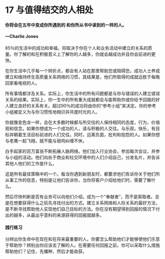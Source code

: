 # 17 与值得结交的人相处

#### 你将会在五年中变成你所遇到的 和你所从书中读到的一样的人。

#### —Charlie Jones

​ 85％的生活中的成功和幸福，将取决于你在个人和业务活动中建立的关系的质量。你了解的和在积极意义上了解你的人越多，你就会越成功并且你会前进的更快。

​ 在你生活中几乎每一个转折点，都会有人站在那里帮助您或阻碍您。成功人士养成建立和维持终生高质量关系网络的习惯，其结果是，他们所取得的成就远胜于每晚回家看电视的人。

​ 所有事情都涉及关系。实际上，你生活中的所有问题都是与你与错误的人建立错误关系的结果。实际上，你一生中的所有重大成就都会与能帮助你或你给予回报的好人建立良好的关系有关。 ​ 超过90％的成功将由你的“参考小组”来决定。你的参考小组被定义为与你习惯性地相识并共度时光的人。

​ 你就像变色龙一样，会在大多数时候都与所交往的人保持相同的态度，行为，价值观和信念。如果你想成为一个成功的人，请与积极的人交往。与乐观，快乐，有目标并朝着生活目标前进的人们交往。同时，远离负面，批判和抱怨的人。如果你想与老鹰一起飞翔，就不能与弱鸡纠缠不休。

​ 白手起家的百万富翁不断拓展人脉网络。他们加入行业协会，参加每次会议，并参与小组的活动。他们向处于商业和社交环境中的人们介绍自己，分发名片，并告诉其他人他们的工作是什么。

​ 这是所有最佳策略中的一个。每当你遇到新朋友时，都要求他们告诉你关于他们所从事工作的信息，特别是让他们告诉你，当你将客户介绍给他们时，需要了解什么。

​ 然后尽快判断是否有业务可以向他们介绍。成为一个“奉献者”，而不是索取者。总是在想要获得什么之前先寻找付出的方式。建立关系网络和人际关系的最好方法，是不断寻找帮助他人实现他们自己目标的方法。你在没有期望得到回报的情况下付出的越多，从最出乎意料的来源获得的回报就越多。

#### 践行练习

分辨出你生命中在现在和在将来最重要的人。你要怎么帮助他们才能够使他们乐意于帮助你？辨别出你应该去了解的人。在需要任何回报之前，你可以采取什么措施帮助他们？记住，先播种，然后才能收获。

